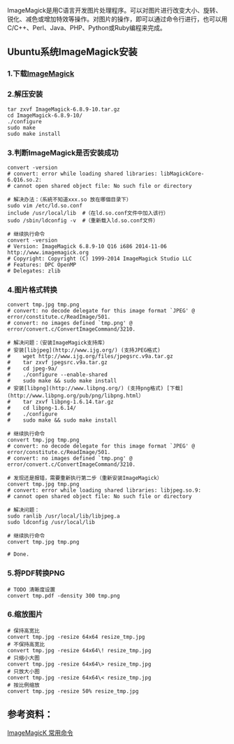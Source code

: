 ImageMagick是用C语言开发图片处理程序。可以对图片进行改变大小、旋转、锐化、减色或增加特效等操作。对图片的操作，即可以通过命令行进行，也可以用C/C++、Perl、Java、PHP、Python或Ruby编程来完成。

## Ubuntu系统ImageMagick安装 
### 1.下载[ImageMagick](http://imagemagick.org/script/download.php)
### 2.解压安装
```shell
tar zxvf ImageMagick-6.8.9-10.tar.gz
cd ImageMagick-6.8.9-10/
./configure
sudo make
sudo make install
```
### 3.判断ImageMagick是否安装成功
```shell
convert -version
# convert: error while loading shared libraries: libMagickCore-6.Q16.so.2: 
# cannot open shared object file: No such file or directory
  
# 解决办法：（系統不知道xxx.so 放在哪個目录下）
sudo vim /etc/ld.so.conf
include /usr/local/lib  #（在ld.so.conf文件中加入该行）
sudo /sbin/ldconfig -v  #（重新载入ld.so.conf文件）

# 继续执行命令
convert -version
# Version: ImageMagick 6.8.9-10 Q16 i686 2014-11-06 http://www.imagemagick.org
# Copyright: Copyright (C) 1999-2014 ImageMagick Studio LLC
# Features: DPC OpenMP
# Delegates: zlib
```
### 4.图片格式转换
```shell
convert tmp.jpg tmp.png
# convert: no decode delegate for this image format `JPEG' @ error/constitute.c/ReadImage/501.
# convert: no images defined `tmp.png' @ error/convert.c/ConvertImageCommand/3210.

# 解决问题：（安装ImageMagick支持库）
# 安装[libjpeg](http://www.ijg.org/) (支持JPEG格式)
#    wget http://www.ijg.org/files/jpegsrc.v9a.tar.gz
#    tar zxvf jpegsrc.v9a.tar.gz
#    cd jpeg-9a/
#    ./configure --enable-shared
#    sudo make && sudo make install
# 安装[libpng](http://www.libpng.org/) (支持png格式) [下载](http://www.libpng.org/pub/png/libpng.html）
#    tar zxvf libpng-1.6.14.tar.gz
#    cd libpng-1.6.14/
#    ./configure
#    sudo make && sudo make install

# 继续执行命令
convert tmp.jpg tmp.png
# convert: no decode delegate for this image format `JPEG' @ error/constitute.c/ReadImage/501.
# convert: no images defined `tmp.png' @ error/convert.c/ConvertImageCommand/3210.

# 发现还是报错，需要重新执行第二步（重新安装ImageMagick）
convert tmp.jpg tmp.png
# convert: error while loading shared libraries: libjpeg.so.9: 
# cannot open shared object file: No such file or directory

# 解决问题：
sudo ranlib /usr/local/lib/libjpeg.a
sudo ldconfig /usr/local/lib

# 继续执行命令
convert tmp.jpg tmp.png

# Done.
```
### 5.将PDF转换PNG
```shell
# TODO 清晰度设置
convert tmp.pdf -density 300 tmp.png
```

### 6.缩放图片
```shell
# 保持高宽比
convert tmp.jpg -resize 64x64 resize_tmp.jpg
# 不保持高宽比
convert tmp.jpg -resize 64x64\! resize_tmp.jpg
# 只缩小大图
convert tmp.jpg -resize 64x64\> resize_tmp.jpg
# 只放大小图
convert tmp.jpg -resize 64x64\< resize_tmp.jpg
# 按比例缩放
convert tmp.jpg -resize 50% resize_tmp.jpg
```

## 参考资料：
[ImageMagicK 常用命令](http://hahack.com/wiki/tools-imagemagick.html)
